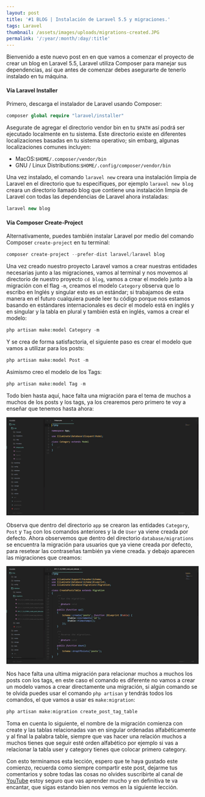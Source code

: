 ```yaml
---
layout: post
title: '#1 BLOG | Instalación de Laravel 5.5 y migraciones.'
tags: Laravel
thumbnail: /assets/images/uploads/migrations-created.JPG
permalink: '/:year/:month/:day/:title'
---
```

Bienvenido a este nuevo post en en que vamos a comenzar el proyecto de crear un blog en Laravel 5.5, Laravel utiliza Composer para manejar sus dependencias, así que antes de comenzar debes asegurarte de tenerlo instalado en tu máquina.

#### Vía Laravel Installer

Primero, descarga el instalador de Laravel usando Composer:

```php
composer global require "laravel/installer"
```

Asegurate de agregar el directorio vendor bin en tu `$PATH` así podrá ser ejecutado localmente en tu sistema. Este directorio existe en diferentes localizaciones basadas en tu sistema operativo; sin embarg, algunas localizaciones comunes incluyen: 

* MacOS:`$HOME/.composer/vendor/bin`
* GNU / Linux Distributions:`$HOME/.config/composer/vendor/bin`

Una vez instalado, el comando `laravel new` creara una instalación limpia de Laravel en el directorio que tu especifiques, por ejemplo `laravel new blog` creara  un directorio llamado blog que contiene una instalación limpia de Laravel con todas las dependencias de Laravel ahora instaladas:

```php
laravel new blog
```

#### Vía Composer Create-Project

Alternativamente, puedes también instalar Laravel por medio del comando Composer `create-project` en tu terminal:

```php
composer create-project --prefer-dist laravel/laravel blog
```

Una vez creado nuestro proyecto Laravel vamos a crear nuestras entidades necesarias junto a las migraciones, vamos al terminal y nos movemos al directorio de nuestro proyecto `cd blog`, vamos a crear el modelo junto a la migración con el flag `-m`, creamos el modelo `Category` observa que lo escribo en Inglés y singular esto es un estándar; si trabajamos de esta manera en el futuro cualquiera puede leer tu código porque nos estamos basando en estándares internacionales es decir el modelo está en inglés y en singular y la tabla en plural y también está en inglés, vamos a crear el modelo:

```php
php artisan make:model Category -m
```

Y se crea de forma satisfactoria, el siguiente paso es crear el modelo que vamos a utilizar para los posts:

```php
php artisan make:model Post -m
```

Asimismo creo el modelo de los Tags:

```php
php artisan make:model Tag -m
```

Todo bien hasta aquí, hace falta una migración para el tema de muchos a muchos de los posts y los tags, ya los crearemos pero primero te voy a enseñar que tenemos hasta ahora:

![undefined](/assets/images/uploads/modelos-app.JPG)

Observa que dentro del directorio `app` se crearon las entidades `Category`, `Post` y `Tag` con los comandos anteriores y la de `User` ya viene creada por defecto. Ahora observemos que dentro del directorio `database/migrations` se encuentra la migración para usuarios que ya viene creada por defecto, para resetear las contraseñas también ya viene creada. y debajo aparecen las migraciones que creamos:

![undefined](/assets/images/uploads/migrations-created.JPG)

Nos hace falta una ultima migración para relacionar muchos a muchos los posts con los tags, en este caso el comando es diferente no vamos a crear un modelo vamos a crear directamente una migración, si algún comando se te olvida puedes usar el comando `php artisan` y tendrás todos los comandos, el que vamos a usar es `make:migration`:

```php
php artisan make:migration create_post_tag_table
```

Toma en cuenta lo siguiente, el nombre de la migración comienza con create y las tablas relacionadas van en singular ordenadas alfabéticamente y al final la palabra table, siempre que vas hacer una relación muchos a muchos tienes que seguir esté orden alfabético por ejemplo si vas a relacionar la tabla user y category tienes que colocar primero category.  

Con esto terminamos esta lección, espero que te haya gustado este comienzo, recuerda como siempre compartir este post, dejarme tus comentarios y sobre todas las cosas no olvides suscribirte al canal de [YouTube](https://www.youtube.com/Runcoding) estoy seguro que vas aprender mucho y en definitiva te va encantar, que sigas estando bien nos vemos en la siguiente lección.
